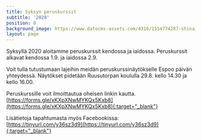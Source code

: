```yaml
---
title: Syksyn peruskurssit
subtitle: '2020'
position: 0
background_image: https://www.datocms-assets.com/4316/1554774287-shinai.jpg
layout: page
---
```


Syksyllä 2020 aloitamme peruskurssit kendossa ja iaidossa. Peruskurssit alkavat kendossa 1.9. ja iaidossa 2.9.

Voit tulla tutustumaan lajeihin meidän peruskurssinäytökselle Espoo päivän yhteydessä. Näytökset pidetään Ruusutorpan koululla 29.8. kello 14.30 ja kello 16.00.

Peruskurssille voit ilmoittautua oheisen linkin kautta. [https://forms.gle/xKXpXNwMYKQx5Kxb8](https://forms.gle/xKXpXNwMYKQx5Kxb8){:target="_blank"}

Lisätietoja tapahtumasta myös Facebookissa: [https://tinyurl.com/y36sz3d9](https://tinyurl.com/y36sz3d9){:target="_blank"}
